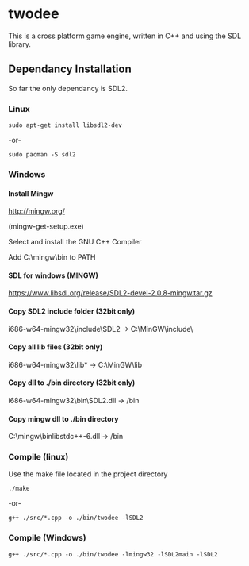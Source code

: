 # twodee
This is a cross platform game engine, written in C++ and using the SDL library.



## Dependancy Installation
So far the only dependancy is SDL2.
### Linux 
```
sudo apt-get install libsdl2-dev
```
-or-
```
sudo pacman -S sdl2
```
### Windows
#### Install Mingw 
http://mingw.org/

(mingw-get-setup.exe)

Select and install the GNU C++ Compiler

Add C:\mingw\bin to PATH

#### SDL for windows (MINGW)
https://www.libsdl.org/release/SDL2-devel-2.0.8-mingw.tar.gz

#### Copy SDL2 include folder (32bit only)
i686-w64-mingw32\include\SDL2 -> C:\MinGW\include\

#### Copy all lib files (32bit only)
i686-w64-mingw32\lib\* -> C:\MinGW\lib

#### Copy dll to ./bin directory (32bit only)
i686-w64-mingw32\bin\SDL2.dll -> <project path>/bin

#### Copy mingw dll to ./bin directory
C:\mingw\binlibstdc++-6.dll -> <project path>/bin
### Compile (linux)
Use the make file located in the project directory
```
./make
```
-or-
```
g++ ./src/*.cpp -o ./bin/twodee -lSDL2
```

### Compile (Windows)
```
g++ ./src/*.cpp -o ./bin/twodee -lmingw32 -lSDL2main -lSDL2
```
